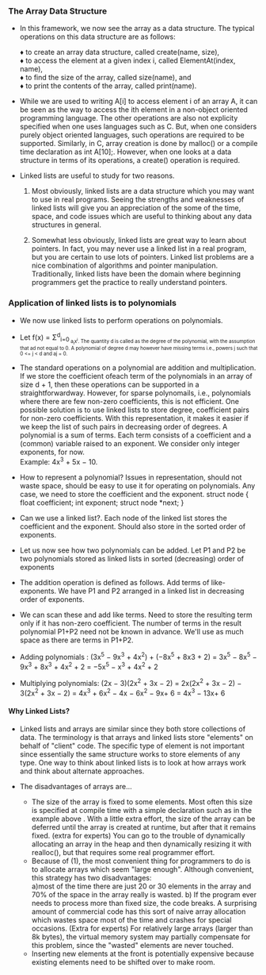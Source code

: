 ### The Array Data Structure

- In this framework, we now see the array as a data structure. The typical operations on this data structure are as follows:  

   ♦ to create an array data structure, called create(name, size),  
   ♦ to access the element at a given index i, called ElementAt(index, name),  
   ♦ to find the size of the array, called size(name), and  
   ♦ to print the contents of the array, called print(name).  

- While we are used to writing A[i] to access element i of an array A, it can be seen as the way to access the ith element in a non-object oriented programming language. The other operations are also not explicity specified when one uses languages such as C. But, when one considers purely object oriented languages, such operations are required to be supported. Similarly, in C, array creation is done by malloc() or a compile time declaration as int A[10];. However, when one looks at a data structure in terms of its operations, a create() operation is required.  
- Linked lists are useful to study for two reasons.
  1. Most obviously, linked lists are a data structure which you may want to use in real programs. Seeing the strengths and weaknesses of linked lists will give you an appreciation of the some of the time, space, and code issues which are useful to thinking about any data structures in general.  

  2. Somewhat less obviously, linked lists are great way to learn about pointers. In fact, you may never use a linked list in a real program, but you are certain to use lots of pointers. Linked list problems are a nice combination of algorithms and pointer manipulation. Traditionally, linked lists have been the domain where beginning programmers get the practice to really understand pointers.  

###    Application of linked lists is to polynomials  
   
- We now use linked lists to perform operations on polynomials.  

- Let f(x) = Σ<sup>d</sup><sub>i=0<sub> a<sub>i</sub>x<sup>i</sup>.
    The quantity d is called as the degree of the polynomial, with the assumption that ad not equal to 0. A polynomial of degree d may however have missing terms i.e., powers j such that 0 <= j < d and aj = 0.

- The standard operations on a polynomial are addition and multiplication. If we store the coefficient ofeach term of the polynomials in an array of size d + 1, then these operations can be supported in a straightforwardway. However, for sparse polynomails, i.e., polynomials where there are few non-zero coefficients, this is not efficient. One possible solution is to use linked lists to store degree, coefficient pairs for non-zero coefficients. With this representation, it makes it easier if we keep the list of such pairs in decreasing order of degrees. A polynomial is a sum of terms. Each term consists of a coefficient and a (common) variable raised to an exponent. We consider only integer exponents, for now.  
   Example: 4x<sup>3</sup> + 5x − 10.

- How to represent a polynomial? Issues in representation, should not waste space, should be easy to use it for operating on polynomials. Any case, we need to store the coefficient and the exponent.
    struct node
    {
    float coefficient;
    int exponent;
    struct node *next;
    }

- Can we use a linked list?. Each node of the linked list stores the coefficient and the exponent. Should also store in the sorted order of exponents.

- Let us now see how two polynomials can be added. Let P1 and P2 be two polynomials stored as linked lists in sorted (decreasing) order of exponents

- The addition operation is defined as follows. Add terms of like-exponents. We have P1 and P2 arranged in a linked list in decreasing order of exponents.

- We can scan these and add like terms. Need to store the resulting term only if it has non-zero coefficient. The number of terms in the result polynomial P1+P2 need not be known in advance. We'll use as much space as there are terms in P1+P2.

- Adding polynomials :
  (3x<sup>5</sup> − 9x<sup>3</sup> + 4x<sup>2</sup>) + (−8x<sup>5</sup> + 8x3 + 2)
   = 3x<sup>5</sup> − 8x<sup>5</sup> − 9x<sup>3</sup> + 8x<sup>3</sup> + 4x<sup>2</sup> + 2
   = −5x<sup>5</sup> − x<sup>3</sup> + 4x<sup>2</sup> + 2

- Multiplying polynomials:
  (2x − 3)(2x<sup>2</sup> + 3x − 2)
  = 2x(2x<sup>2</sup> + 3x − 2) − 3(2x<sup>2</sup> + 3x − 2)
    = 4x<sup>3</sup> + 6x<sup>2</sup> − 4x − 6x<sup>2</sup> − 9x+ 6
    = 4x<sup>3</sup> − 13x+ 6

#### Why Linked Lists?

- Linked lists and arrays are similar since they both store collections of data. The terminology is that arrays and linked lists store "elements" on behalf of "client" code. The specific type of element is not important since essentially the same structure works to store elements of any type. One way to think about linked lists is to look at how arrays work and think about alternate approaches.  

- The disadvantages of arrays are...
   - The size of the array is fixed to some elements. Most often this size is specified at compile time with a simple declaration such as in the example above . With a little extra effort, the size of the array can be deferred until the array is created at runtime, but after that it remains fixed. (extra for experts) You can go to the trouble of dynamically allocating an array in the heap and then dynamically resizing it with realloc(), but that requires some real programmer effort.  
   - Because of (1), the most convenient thing for programmers to do is to allocate arrays which seem "large enough". Although convenient, this strategy has two disadvantages:  
      a)most of the time there are just 20 or 30 elements in the array and 70% of the space in the array really is wasted.
      b) If the program ever needs to process more than fixed size, the code breaks. A surprising amount of commercial code has this sort of naive array allocation which wastes space most of the time and crashes for special occasions. (Extra for experts) For relatively large arrays (larger than 8k bytes), the virtual memory system may partially compensate for this problem, since the "wasted" elements are never touched.  
   - Inserting new elements at the front is potentially expensive because existing elements need to be shifted over to make room.


